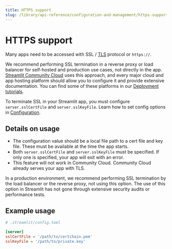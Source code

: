 ```yaml
---
title: HTTPS support
slug: /library/api-reference/configuration-and-management/https-support
---
```


# HTTPS support

Many apps need to be accessed with SSL / [TLS](https://en.wikipedia.org/wiki/Transport_Layer_Security) protocol or `https://`.

We recommend performing SSL termination in a reverse proxy or load balancer for self-hosted and production use cases, not directly in the app. [Streamlit Community Cloud](/streamlit-community-cloud) uses this approach, and every major cloud and app hosting platform should allow you to configure it and provide extensive documentation. You can find some of these platforms in our [Deployment tutorials](/knowledge-base/tutorials/deploy).

To terminate SSL in your Streamlit app, you must configure `server.sslCertFile` and `server.sslKeyFile`. Learn how to set config options in [Configuration](/library/api-reference/configuration-and-management/configuration).

## Details on usage

- The configuration value should be a local file path to a cert file and key file. These must be available at the time the app starts.
- Both `server.sslCertFile` and `server.sslKeyFile` must be specified. If only one is specified, your app will exit with an error.
- This feature will not work in Community Cloud. Community Cloud already serves your app with TLS.

<Warning>

In a production environment, we recommend performing SSL termination by the load balancer or the reverse proxy, not using this option. The use of this option in Streamlit has not gone through extensive security audits or performance tests.

</Warning>

## Example usage

```toml
# .streamlit/config.toml

[server]
sslCertFile = '/path/to/certchain.pem'
sslKeyFile = '/path/to/private.key'
```
